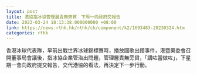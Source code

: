 ```yaml
---
layout: post
title: 港協指冰協管理層責無旁貸　下周一向政府交報告
date: 2023-03-24 18:13:38.000000000 +08:00
link: https://news.rthk.hk/rthk/ch/component/k2/1693483-20230324.htm
categories: rthk
---
```


香港冰球代表隊，早前出戰世界冰球錦標賽時，播放國歌出錯事件，港暨奧委會召開董事局會議後，指冰協企業管治出問題，管理層責無旁貸，「講咗當做咗」，下星期一會向政府提交報告，交代港協的看法，再決定下一步行動。

